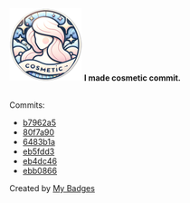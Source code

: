 <img src="https://github.com/my-badges/my-badges/blob/master/src/all-badges/cosmetic-commit/cosmetic-commit.png?raw=true" alt="I made cosmetic commit." title="I made cosmetic commit." width="128">
<strong>I made cosmetic commit.</strong>
<br><br>

Commits:

- <a href="https://github.com/andrewjswan/snmp2mqtt/commit/b7962a5c5c1bf542ced9012989e33f5f01a3ce3e">b7962a5</a>
- <a href="https://github.com/andrewjswan/snmp2mqtt/commit/80f7a90c3aa92b637e3eb3f0c36038a3cfba8954">80f7a90</a>
- <a href="https://github.com/andrewjswan/snmp2mqtt-addon/commit/6483b1adc14be60e4bc873c6361105aaeba76f6f">6483b1a</a>
- <a href="https://github.com/andrewjswan/snmp2mqtt-addon/commit/eb5fdd3ba3b7f47ebd207c591d4c567531f8d90b">eb5fdd3</a>
- <a href="https://github.com/andrewjswan/my-badges/commit/eb4dc46508e6f4701026b0376b02fc6b6bb5533c">eb4dc46</a>
- <a href="https://github.com/andrewjswan/my-badges/commit/ebb08661a702ba3f09fda85f8e03b9dec9aec9f5">ebb0866</a>


Created by <a href="https://github.com/my-badges/my-badges">My Badges</a>